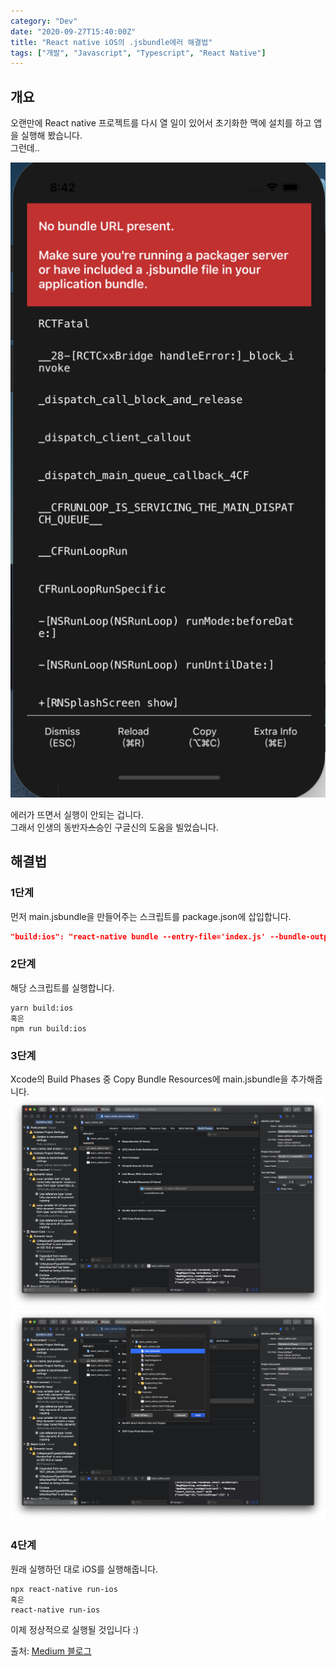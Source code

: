 ```yaml
---
category: "Dev"
date: "2020-09-27T15:40:00Z"
title: "React native iOS의 .jsbundle에러 해결법"
tags: ["개발", "Javascript", "Typescript", "React Native"]
---
```


## 개요

오랜만에 React native 프로젝트를 다시 열 일이 있어서 초기화한 맥에 설치를 하고 앱을 실행해 봤습니다.  
그런데.. 

![증상 스크린샷](images/screenshot1.png)

에러가 뜨면서 실행이 안되는 겁니다.  
그래서 인생의 동반자~~스승~~인 구글신의 도움을 빌었습니다.

## 해결법
### 1단계
먼저 main.jsbundle을 만들어주는 스크립트를 package.json에 삽입합니다.

```json
"build:ios": "react-native bundle --entry-file='index.js' --bundle-output='./ios/main.jsbundle' --dev=false --platform='ios'"
```

### 2단계
해당 스크립트를 실행합니다.

```shell
yarn build:ios
혹은
npm run build:ios
```

### 3단계
Xcode의 Build Phases 중 Copy Bundle Resources에 main.jsbundle을 추가해줍니다.
![파일 선택 전](images/screenshot2.png)
![파일 선택 후](images/screenshot3.png)

### 4단계
원래 실행하던 대로 iOS를 실행해줍니다.

```shell
npx react-native run-ios
혹은
react-native run-ios
```

이제 정상적으로 실행될 것입니다 :)  

출처: [Medium 블로그](https://medium.com/@onexlab.io/no-bundle-url-present-fixed-ca2688a80f66)